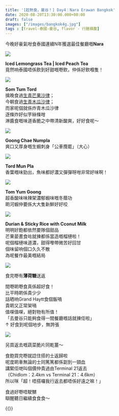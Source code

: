 ```yaml
---
title: '[趁熱食，曼谷！] Day4：Nara Erawan Bangkok'
date: 2020-08-20T13:30:00.000+08:00
draft: false
images: ["/images/bangkok4g.jpg"]
tags : [travel-泰國-曼谷, flavor - 行膳積腹]
---
```


今晚好豪氣咁食泰國連續N年獲選最佳餐廳嘅**Nara**  

![](/images/bangkok4g1.jpg)

**Iced Lemongrass Tea | Iced Peach Tea**  
竟然响泰國唔係飲到好甜嘅嘢飲，仲係好飲嗰隻！

![](/images/bangkok4g2.jpg)

**Som Tum Tord**  
擒晚食過[生青芒果沙律](https://hidie.net/bangkok3f/)；  
今朝食過[生青木瓜沙律](https://hidie.net/bangkok4d/)；  
而家呢個就係炸青木瓜沙律  
逐條炸好似芋絲條咁  
淋醬食嘅味道香脆之中帶清新酸爽，好好食呢～

![](/images/bangkok4g3.jpg)

**Goong Chae Numpla**  
爽口又厚身嘅生蝦刺身「公車攬罷」（大心）

![](/images/bangkok4g4.jpg)

**Tord Mun Pla**  
香葉嘅味勁出，魚味都好濃又彈彈呀咁非常好味啊！  

![](/images/bangkok4g5.jpg)

**Tom Yum Goong**  
超香酸味味辣架濃郁蝦味嘅冬蔭功  
啲河蝦仲要係大大隻新鮮好好咬  

![](/images/bangkok4g6.jpg)

**Durian & Sticky Rice with Cconut Milk**  
明明好飽都依然要隊個甜品  
芒果晏晝食咗就揀都係當造嘅榴槤啦！  
呢個榴槤味道濃，甜得嚟帶微苦好回甘  
個味留响個口久久不散  
為呢餐作最美嘅結局

![](/images/bangkok4g7.jpg)

食完嘢有**薄荷糖**送返  
  
間嘢啲嘢食真係超好食！  
比平時啲係貴少少  
話晒响Grand Haytt食個飯喎  
貴啲又正常架喎  
值㗎值㗎，絕對物有所值！  
「去曼谷只能夠食得一間餐廳嘅話就揀佢啦」  
↑ 好食到呢個地步，無誇張  


![](/images/bangkok4g8.jpg)
  
另買返去嘅蔬菜脆片同乾薑～  
  
  
食飽買完嘢就諗住搭的士返歸啦  
呢度啲車無論的士同篤篤都係劏到一頸血  
講緊佢哋叫個價仲貴過由Terminal 21返去  
（Chidlom：2.4km vs Terminal 21：4.6km）  
所以咪「超！唔搭囉我行返去都唔係好遠之嘛！」  
  
食過好嘢唔駛嬲  
瞓醒聽日繼續食食食～  
  
{{<bangkok>}}
